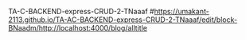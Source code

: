 TA-C-BACKEND-express-CRUD-2-TNaaaf
#https://umakant-2113.github.io/TA-AC-BACKEND-express-CRUD-2-TNaaaf/edit/block-BNaadm/http://localhost:4000/blog/alltitle
